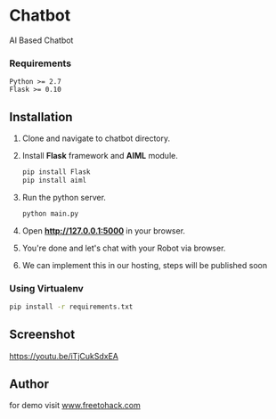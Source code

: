 # Chatbot
AI Based Chatbot

### Requirements
    Python >= 2.7
    Flask >= 0.10

## Installation

1. Clone and navigate to chatbot directory.

2. Install **Flask** framework and **AIML** module.
    ```bash
    pip install Flask
    pip install aiml
    ```

3. Run the python server.
    ```bash
    python main.py
    ```
4. Open **http://127.0.0.1:5000** in your browser.

5. You're done and let's chat with your Robot via browser.

6. We can implement this in our hosting, steps will be published soon

### Using Virtualenv

```bash
pip install -r requirements.txt
```

## Screenshot
https://youtu.be/iTjCukSdxEA

## Author
for demo visit
www.freetohack.com
